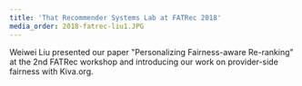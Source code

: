 ```yaml
---
title: 'That Recommender Systems Lab at FATRec 2018'
media_order: 2018-fatrec-liu1.JPG
---
```


Weiwei Liu presented our paper "Personalizing Fairness-aware Re-ranking" at the 2nd FATRec workshop and introducing our work on provider-side fairness with Kiva.org.
